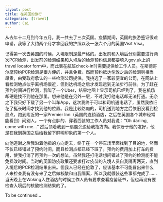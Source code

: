 ```yaml
---
layout: post
title: 在英国的旅行
categories: [travel]
author: Cai
---
```


从去年十二月到今年五月，我一共去了三次英国。疫情期间，英国的旅游签证很难申请，我等了大约两个月才拿回我的护照以及一张六个月的英国Visit Visa。

记得第一次去英国的时候，入境限制是最严格的。出发前和入境后分别需要进行两次PCR检测，出发前的检测结果和入境后的检测预约信息都要填入gov.uk上的travel locator form中，而此表在航班check-in时需要提供给工作人员。在斯德哥尔摩预约PCR检测是很方便的，并且免费。然而预约抵达伦敦之后的检测则相当昂贵，由受政府承认的一些检测公司提供。我挑选了一家较便宜的公司，在网站上看检测地点似乎离机场很近，但到达机场之后才发现远到无法步行前往。为了赶在预约时间进行检测，我叫了一个Uber，结果地图上显示司机已经到了，我在机场却硬是找不到他在那里。想来他是在另外一层，不过我打他电话却无法打通。无奈之下我只好下载了另一个叫车App，这次我终于可以和司机通电话了，虽然我依旧花了挺长时间才找到他的位置。我是比较路痴的，司机送到地方之后依旧没看到检测点，跑到附近的一家Premier Inn（英国的连锁酒店，之后在英国各个城市经常能看到）问别人，一个有点胖的、穿着西装的工作人员对我说：”Oh darling, come with me...“ 然后领着我到一扇窗旁边给我指方向。我惊讶于他的友好，他是在我到英国之后给我留下鲜明印象的第一个人。

向他道谢之后我沿着他指的方向走去，终于在一个停车场里面找到了目的地，然而不仅已经错过了预约时间，而且检测点都已经下班了。预约的费用加上打车的费用，使我打消了再预约一次的想法，虽然我还打电话想问错过了预约的检测能不能免费改时间。当时的英国防疫政策还要求打过疫苗的入境人员自我隔离两天，直到入境后的PCR检测结果出来。但我人已经在伦敦了，应该基本不可能冒出来什么人来检查我有没有来了之后做核酸和自我隔离，所以我就假装这些事都完成了...... 当天晚上在Woking入住酒店的时候工作人员有要求查看疫苗证书，但也再没有要检查入境后的核酸检测结果的了。

To be continued...